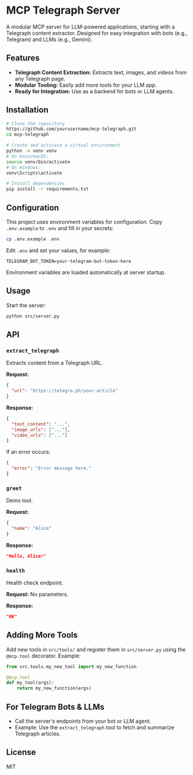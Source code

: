 # MCP Telegraph Server

A modular MCP server for LLM-powered applications, starting with a Telegraph content extractor. Designed for easy integration with bots (e.g., Telegram) and LLMs (e.g., Gemini).

## Features

- **Telegraph Content Extraction:** Extracts text, images, and videos from any Telegraph page.
- **Modular Tooling:** Easily add more tools for your LLM app.
- **Ready for Integration:** Use as a backend for bots or LLM agents.

## Installation

```bash
# Clone the repository
https://github.com/yourusername/mcp-telegraph.git
cd mcp-telegraph

# Create and activate a virtual environment
python -m venv venv
# On Unix/macOS:
source venv/bin/activate
# On Windows:
venv\Scripts\activate

# Install dependencies
pip install -r requirements.txt
```

## Configuration

This project uses environment variables for configuration. Copy `.env.example` to `.env` and fill in your secrets:

```bash
cp .env.example .env
```

Edit `.env` and set your values, for example:
```
TELEGRAM_BOT_TOKEN=your-telegram-bot-token-here
```

Environment variables are loaded automatically at server startup.

## Usage

Start the server:
```bash
python src/server.py
```

## API

### `extract_telegraph`
Extracts content from a Telegraph URL.

**Request:**
```json
{
  "url": "https://telegra.ph/your-article"
}
```

**Response:**
```json
{
  "text_content": "...",
  "image_urls": ["..."],
  "video_urls": ["..."]
}
```
If an error occurs:
```json
{
  "error": "Error message here."
}
```

### `greet`
Demo tool.

**Request:**
```json
{
  "name": "Alice"
}
```

**Response:**
```json
"Hello, Alice!"
```

### `health`
Health check endpoint.

**Request:**
No parameters.

**Response:**
```json
"OK"
```

## Adding More Tools

Add new tools in `src/tools/` and register them in `src/server.py` using the `@mcp.tool` decorator. Example:

```python
from src.tools.my_new_tool import my_new_function

@mcp.tool
def my_tool(args):
    return my_new_function(args)
```

## For Telegram Bots & LLMs

- Call the server's endpoints from your bot or LLM agent.
- Example: Use the `extract_telegraph` tool to fetch and summarize Telegraph articles.

## License

MIT
